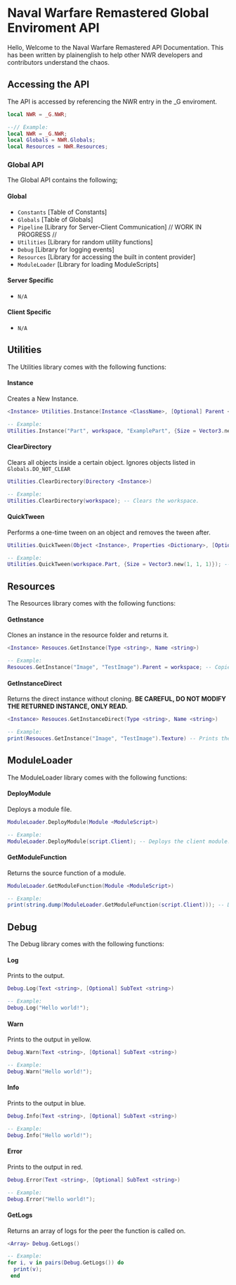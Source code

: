 # Naval Warfare Remastered Global Enviroment API
Hello, Welcome to the Naval Warfare Remastered API Documentation. This has been written by plainenglish to help other NWR developers and contributors understand the chaos.

## Accessing the API
The API is accessed by referencing the NWR entry in the \_G enviroment.
```lua
local NWR = _G.NWR;

--// Example:
local NWR = _G.NWR;
local Globals = NWR.Globals;
local Resources = NWR.Resources;
```

### Global API
The Global API contains the following;

#### Global
- `Constants` [Table of Constants]
- `Globals` [Table of Globals]
- `Pipeline` [Library for Server-Client Communication] // WORK IN PROGRESS //
- `Utilities` [Library for random utility functions]
- `Debug` [Library for logging events]
- `Resources` [Library for accessing the built in content provider]
- `ModuleLoader` [Library for loading ModuleScripts]

#### Server Specific
- `N/A`

#### Client Specific
- `N/A`

## Utilities
The Utilities library comes with the following functions:

#### Instance
Creates a New Instance.
```lua
<Instance> Utilities.Instance(Instance <ClassName>, [Optional] Parent <Instance>, [Optional] Name <string>, [Optional] Properties <Dictionary>)

-- Example:
Utilities.Instance("Part", workspace, "ExamplePart", {Size = Vector3.new(5, 5, 5)}); -- Creates a part in workspace.
```

#### ClearDirectory
Clears all objects inside a certain object. Ignores objects listed in `Globals.DO_NOT_CLEAR`
```lua
Utilities.ClearDirectory(Directory <Instance>)

-- Example:
Utilities.ClearDirectory(workspace); -- Clears the workspace.
```

#### QuickTween
Performs a one-time tween on an object and removes the tween after.
```lua
Utilities.QuickTween(Object <Instance>, Properties <Dictionary>, [Optional] TweenSettings <TweenInfo>, [Optional] DestroyOnComplete <bool>, [Optional] OnFinish <function>)

-- Example:
Utilities.QuickTween(workspace.Part, {Size = Vector3.new(1, 1, 1)}); -- Fades a parts size to 1x1x1.
```

## Resources
The Resources library comes with the following functions:

#### GetInstance
Clones an instance in the resource folder and returns it.
```lua
<Instance> Resouces.GetInstance(Type <string>, Name <string>)

-- Example:
Resouces.GetInstance("Image", "TestImage").Parent = workspace; -- Copies an image called TestImage and sends it to workspace.
```

#### GetInstanceDirect
Returns the direct instance without cloning. **BE CAREFUL, DO NOT MODIFY THE RETURNED INSTANCE, ONLY READ.**
```lua
<Instance> Resouces.GetInstanceDirect(Type <string>, Name <string>)

-- Example:
print(Resouces.GetInstance("Image", "TestImage").Texture) -- Prints the texture of "TestImage".
```

## ModuleLoader
The ModuleLoader library comes with the following functions:

#### DeployModule
Deploys a module file.
```lua
ModuleLoader.DeployModule(Module <ModuleScript>)	

-- Example:
ModuleLoader.DeployModule(script.Client); -- Deploys the client module.
```

#### GetModuleFunction
Returns the source function of a module.
```lua
ModuleLoader.GetModuleFunction(Module <ModuleScript>)

-- Example:
print(string.dump(ModuleLoader.GetModuleFunction(script.Client))); -- Dumps the client module.
```

## Debug
The Debug library comes with the following functions:

#### Log
Prints to the output.
```lua
Debug.Log(Text <string>, [Optional] SubText <string>)

-- Example:
Debug.Log("Hello world!");
```

#### Warn
Prints to the output in yellow.
```lua
Debug.Warn(Text <string>, [Optional] SubText <string>)

-- Example:
Debug.Warn("Hello world!");
```

#### Info
Prints to the output in blue.
```lua
Debug.Info(Text <string>, [Optional] SubText <string>)

-- Example:
Debug.Info("Hello world!");
```

#### Error
Prints to the output in red.
```lua
Debug.Error(Text <string>, [Optional] SubText <string>)

-- Example:
Debug.Error("Hello world!");
```

#### GetLogs
Returns an array of logs for the peer the function is called on.
```lua
<Array> Debug.GetLogs()

-- Example:
for i, v in pairs(Debug.GetLogs()) do
  print(v);
 end
```

